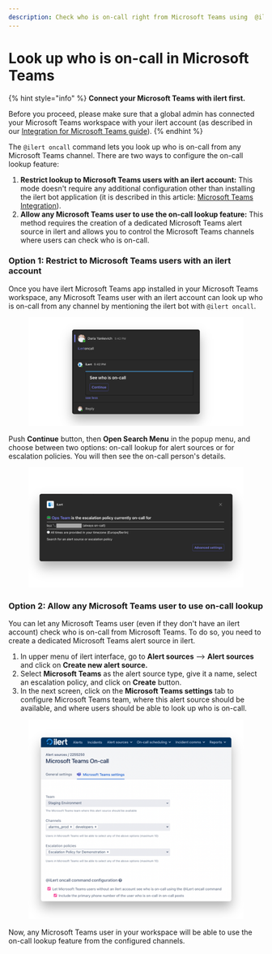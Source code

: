 ```yaml
---
description: Check who is on-call right from Microsoft Teams using  @ilert oncall command.
---
```


# Look up who is on-call in Microsoft Teams

{% hint style="info" %}
**Connect your Microsoft Teams with ilert first.**

Before you proceed, please make sure that a global admin has connected your Microsoft Teams workspace with your ilert account (as described in our [Integration for Microsoft Teams guide](https://docs.ilert.com/chatops/microsoft-teams/chat#install-the-ilert-bot-application)).
{% endhint %}

The `@ilert oncall` command lets you look up who is on-call from any Microsoft Teams channel. There are two ways to configure the on-call lookup feature:

1. **Restrict lookup to Microsoft Teams users with an ilert account:** This mode doesn't require any additional configuration other than installing the ilert bot application (it is described in this article: [Microsoft Teams Integration](https://docs.ilert.com/chatops/microsoft-teams/chat)).
2. **Allow any Microsoft Teams user to use the on-call lookup feature:** This method requires the creation of a dedicated Microsoft Teams alert source in ilert and allows you to control the Microsoft Teams channels where users can check who is on-call.

### Option 1: Restrict to Microsoft Teams users with an ilert account

Once you have ilert Microsoft Teams app installed in your Microsoft Teams workspace, any Microsoft Teams user with an ilert account can look up who is on-call from any channel by mentioning the ilert bot with `@ilert oncall`.

<figure><img src="../../.gitbook/assets/01 ms teams oncall (1).png" alt=""><figcaption></figcaption></figure>

Push **Continue** button, then **Open Search Menu** in the popup menu, and choose between two options: on-call lookup for alert sources or for escalation policies. You will then see the on-call person's details.

<figure><img src="../../.gitbook/assets/02 ms teams oncall.png" alt=""><figcaption></figcaption></figure>

### Option 2: Allow any Microsoft Teams user to use on-call lookup

You can let any Microsoft Teams user (even if they don't have an ilert account) check who is on-call from Microsoft Teams. To do so, you need to create a dedicated Microsoft Teams alert source in ilert.

1. In upper menu of ilert interface, go to **Alert sources** --> **Alert sources** and click on **Create new alert source.**
2. Select **Microsoft Teams** as the alert source type, give it a name, select an escalation policy, and click on **Create** button.
3. In the next screen, click on the **Microsoft Teams settings** tab to configure Microsoft Teams team, where this alert source should be available, and where users should be able to look up who is on-call.

<figure><img src="../../.gitbook/assets/03 ms teams oncall.png" alt=""><figcaption></figcaption></figure>

Now, any Microsoft Teams user in your workspace will be able to use the on-call lookup feature from the configured channels.&#x20;
